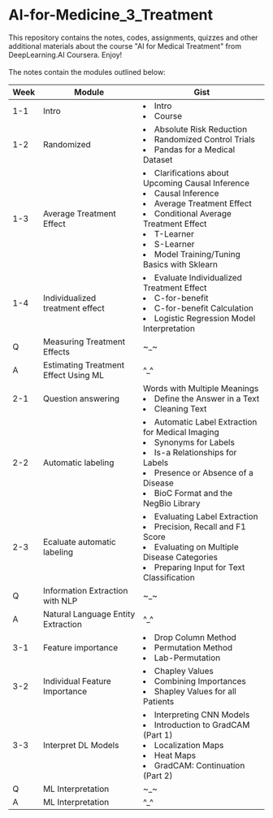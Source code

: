 # AI-for-Medicine_3_Treatment
This repository contains the notes, codes, assignments, quizzes and other additional materials about the course "AI for Medical Treatment" from DeepLearning.AI Coursera. Enjoy!  <br></br>
The notes contain the modules outlined below:<br>

|Week|Module|Gist|
|---|---|---|
|1-1|Intro|<li>Intro</li><li>Course</li>|
|1-2|Randomized|<li>Absolute Risk Reduction</li><li>Randomized Control Trials</li><li>Pandas for a Medical Dataset</li>
|1-3|Average Treatment Effect|<li>Clarifications about Upcoming Causal Inference</li><li>Causal Inference</li><li>Average Treatment Effect</li><li>Conditional Average Treatment Effect</li><li>T-Learner</li><li>S-Learner</li><li>Model Training/Tuning Basics with Sklearn</li>
|1-4|Individualized treatment effect|<li>Evaluate Individualized Treatment Effect</li><li>C-for-benefit</li><li>C-for-benefit Calculation</li><li>Logistic Regression Model Interpretation</li>
|Q|Measuring Treatment Effects|~_~|
|A|Estimating Treatment Effect Using ML|^_^|
|2-1|Question answering|Words with Multiple Meanings</li><li>Define the Answer in a Text</li><li>Cleaning Text</li>
|2-2|Automatic labeling|<li>Automatic Label Extraction for Medical Imaging</li><li>Synonyms for Labels</li><li>Is-a Relationships for Labels</li><li>Presence or Absence of a Disease</li><li>BioC Format and the NegBio Library</li>
|2-3|Ecaluate automatic labeling|<li>Evaluating Label Extraction</li><li>Precision, Recall and F1 Score</li><li>Evaluating on Multiple Disease Categories</li><li>Preparing Input for Text Classification</li>
|Q|Information Extraction with NLP|~_~|
|A|Natural Language Entity Extraction|^_^|
|3-1|Feature importance|<li>Drop Column Method</li><li>Permutation Method</li><li>Lab-Permutation</li>
|3-2|Individual Feature Importance|<li>Chapley Values</li><li>Combining Importances</li><li>Shapley Values for all Patients</li>
|3-3|Interpret DL Models|<li>Interpreting CNN Models</li><li>Introduction to GradCAM (Part 1)</li><li>Localization Maps</li><li>Heat Maps</li><li>GradCAM: Continuation (Part 2)</li>
|Q|ML Interpretation|~_~|
|A|ML Interpretation|^_^|


